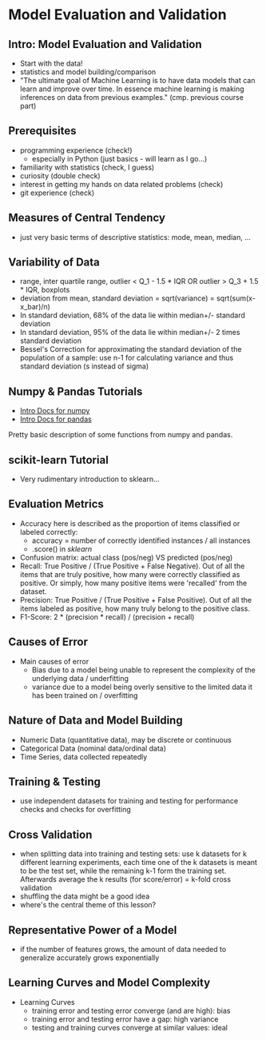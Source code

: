 # Model Evaluation and Validation

## Intro: Model Evaluation and Validation
* Start with the data!
* statistics and model building/comparison
* "The ultimate goal of Machine Learning is to have data models that can learn and improve over time. In essence machine learning is making inferences on data from previous examples." (cmp. previous course part)

## Prerequisites
* programming experience (check!)
  * especially in Python (just basics - will learn as I go...)
* familiarity with statistics (check, I guess)
* curiosity (double check)
* interest in getting my hands on data related problems (check)
* git experience (check)

## Measures of Central Tendency
* just very basic terms of descriptive statistics: mode, mean, median, ...

## Variability of Data
* range, inter quartile range, outlier < Q_1 - 1.5 * IQR OR outlier > Q_3 + 1.5 * IQR, boxplots
* deviation from mean, standard deviation = sqrt(variance) = sqrt(sum(x-x_bar)/n)
* In standard deviation, 68% of the data lie within median+/- standard deviation
* In standard deviation, 95% of the data lie within median+/- 2 times standard deviation
* Bessel's Correction for approximating the standard deviation of the population of a sample: use n-1 for calculating variance and thus standard deviation (s instead of sigma)

## Numpy & Pandas Tutorials
* [Intro Docs for numpy](https://docs.scipy.org/doc/numpy-dev/user/quickstart.html)
* [Intro Docs for pandas](http://pandas.pydata.org/pandas-docs/version/0.17.0/)

Pretty basic description of some functions from numpy and pandas.

## scikit-learn Tutorial
* Very rudimentary introduction to sklearn...

## Evaluation Metrics
* Accuracy here is described as the proportion of items classified or labeled correctly:
  * accuracy = number of correctly identified instances / all instances
  * .score() in *sklearn*
* Confusion matrix: actual class (pos/neg) VS predicted (pos/neg)
* Recall: True Positive / (True Positive + False Negative). Out of all the items that are truly positive, how many were correctly classified as positive. Or simply, how many positive items were 'recalled' from the dataset.
* Precision: True Positive / (True Positive + False Positive). Out of all the items labeled as positive, how many truly belong to the positive class.
* F1-Score: 2 * (precision * recall) / (precision + recall)

## Causes of Error
* Main causes of error
  * Bias due to a model being unable to represent the complexity of the underlying data / underfitting
  * variance due to a model being overly sensitive to the limited data it has been trained on / overfitting

## Nature of Data and Model Building
* Numeric Data (quantitative data), may be discrete or continuous
* Categorical Data (nominal data/ordinal data)
* Time Series, data collected repeatedly

## Training & Testing
* use independent datasets for training and testing for performance checks and checks for overfitting

## Cross Validation
* when splitting data into training and testing sets: use k datasets for k different learning experiments, each time one of the k datasets is meant to be the test set, while the remaining k-1 form the training set. Afterwards average the k results (for score/error) = k-fold cross validation
* shuffling the data might be a good idea
* where's the central theme of this lesson?

## Representative Power of a Model
* if the number of features grows, the amount of data needed to generalize accurately grows exponentially

## Learning Curves and Model Complexity
* Learning Curves
  * training error and testing error converge (and are high): bias
  * training error and testing error have a gap: high variance
  * testing and training curves converge at similar values: ideal
